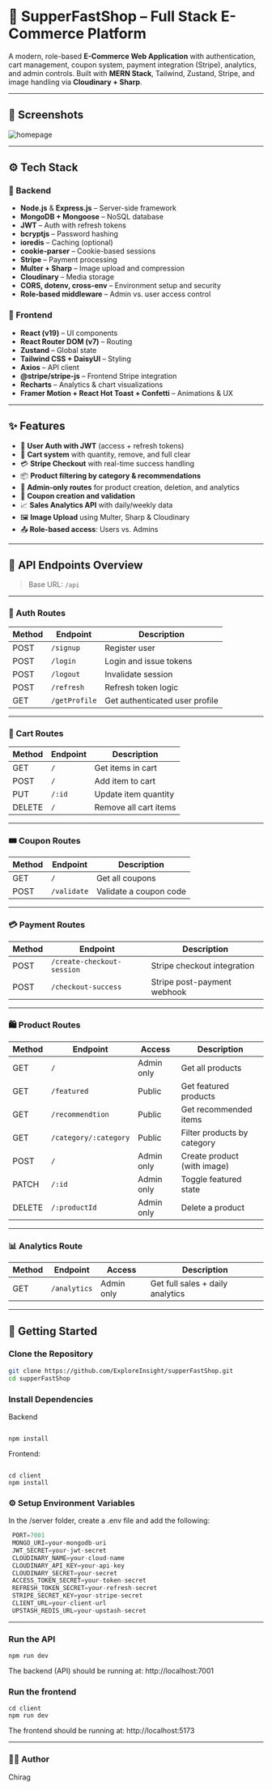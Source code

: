 <h1 algin='center'> 🛒 SupperFastShop – Full Stack E-Commerce Platform</h1>

A modern, role-based **E-Commerce Web Application** with authentication, cart management, coupon system, payment integration (Stripe), analytics, and admin controls. Built with **MERN Stack**, Tailwind, Zustand, Stripe, and image handling via **Cloudinary + Sharp**.

---

## 📸 Screenshots

![homepage](/client/public/homepage.jpeg)

---

## ⚙️ Tech Stack

### 🧱 Backend
- **Node.js** & **Express.js** – Server-side framework
- **MongoDB + Mongoose** – NoSQL database
- **JWT** – Auth with refresh tokens
- **bcryptjs** – Password hashing
- **ioredis** – Caching (optional)
- **cookie-parser** – Cookie-based sessions
- **Stripe** – Payment processing
- **Multer + Sharp** – Image upload and compression
- **Cloudinary** – Media storage
- **CORS, dotenv, cross-env** – Environment setup and security
- **Role-based middleware** – Admin vs. user access control

### 🎨 Frontend
- **React (v19)** – UI components
- **React Router DOM (v7)** – Routing
- **Zustand** – Global state
- **Tailwind CSS + DaisyUI** – Styling
- **Axios** – API client
- **@stripe/stripe-js** – Frontend Stripe integration
- **Recharts** – Analytics & chart visualizations
- **Framer Motion + React Hot Toast + Confetti** – Animations & UX

---

## ✨ Features

- 🔐 **User Auth with JWT** (access + refresh tokens)
- 🛒 **Cart system** with quantity, remove, and full clear
- 💳 **Stripe Checkout** with real-time success handling
- 📦 **Product filtering by category & recommendations**
- 🎯 **Admin-only routes** for product creation, deletion, and analytics
- 🎉 **Coupon creation and validation**
- 📈 **Sales Analytics API** with daily/weekly data
- 🖼️ **Image Upload** using Multer, Sharp & Cloudinary
- 📤 **Role-based access**: Users vs. Admins

---

## 🔌 API Endpoints Overview

> Base URL: `/api`

---

### 🔑 Auth Routes

| Method | Endpoint         | Description             |
|--------|------------------|-------------------------|
| POST   | `/signup`        | Register user           |
| POST   | `/login`         | Login and issue tokens  |
| POST   | `/logout`        | Invalidate session      |
| POST   | `/refresh`       | Refresh token logic     |
| GET    | `/getProfile`    | Get authenticated user profile |

---

### 🛒 Cart Routes

| Method | Endpoint         | Description                |
|--------|------------------|----------------------------|
| GET    | `/`              | Get items in cart          |
| POST   | `/`              | Add item to cart           |
| PUT    | `/:id`           | Update item quantity       |
| DELETE | `/`              | Remove all cart items      |

---

### 🎟️ Coupon Routes

| Method | Endpoint         | Description             |
|--------|------------------|-------------------------|
| GET    | `/`              | Get all coupons         |
| POST   | `/validate`      | Validate a coupon code  |

---

### 💳 Payment Routes

| Method | Endpoint                      | Description                   |
|--------|-------------------------------|-------------------------------|
| POST   | `/create-checkout-session`    | Stripe checkout integration   |
| POST   | `/checkout-success`           | Stripe post-payment webhook   |

---

### 🛍️ Product Routes

| Method | Endpoint                    | Access       | Description                     |
|--------|-----------------------------|--------------|---------------------------------|
| GET    | `/`                         | Admin only   | Get all products                |
| GET    | `/featured`                | Public       | Get featured products           |
| GET    | `/recommendtion`           | Public       | Get recommended items           |
| GET    | `/category/:category`      | Public       | Filter products by category     |
| POST   | `/`                         | Admin only   | Create product (with image)     |
| PATCH  | `/:id`                      | Admin only   | Toggle featured state           |
| DELETE | `/:productId`               | Admin only   | Delete a product                |

---

### 📊 Analytics Route

| Method | Endpoint         | Access       | Description                      |
|--------|------------------|--------------|----------------------------------|
| GET    | `/analytics`     | Admin only   | Get full sales + daily analytics |

---

## 🚀 Getting Started

### Clone the Repository

```bash
git clone https://github.com/ExploreInsight/supperFastShop.git
cd supperFastShop

```
### Install Dependencies
Backend
```shell

npm install

```

 Frontend:
 
 ```shell

cd client
npm install

```

### ⚙️ Setup Environment Variables

In the /server folder, create a .env file and add the following:

```js
 PORT=7001
 MONGO_URI=your-mongodb-uri
 JWT_SECRET=your-jwt-secret
 CLOUDINARY_NAME=your-cloud-name
 CLOUDINARY_API_KEY=your-api-key
 CLOUDINARY_SECRET=your-secret
 ACCESS_TOKEN_SECRET=your-token-secret
 REFRESH_TOKEN_SECRET=your-refresh-secret
 STRIPE_SECRET_KEY=your-stripe-secret
 CLIENT_URL=your-client-url
 UPSTASH_REDIS_URL=your-upstash-secret
```
---

### Run the API

```shell
npm run dev
```
The backend (API) should be running at:
http://localhost:7001 

### Run the frontend

```shell
cd client
npm run dev
```

The frontend should be running at:
http://localhost:5173

---

### 👨‍💻 Author
Chirag
